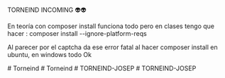 TORNEIND INCOMING 👽👽

En teoría con composer install funciona todo pero en clases tengo que hacer :
composer install --ignore-platform-reqs

Al parecer por el captcha da ese error fatal al hacer composer install en ubuntu, en windows todo Ok

#   T o r n e i n d  
 #   T o r n e i n d  
 #   T O R N E I N D - J O S E P  
 #   T O R N E I N D - J O S E P  
 